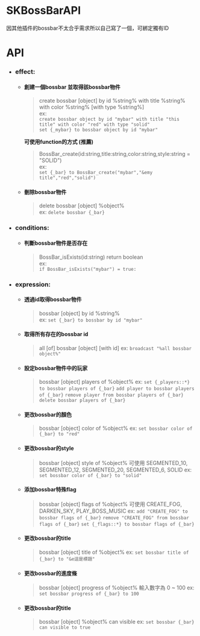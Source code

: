 # SKBossBarAPI
因其他插件的bossbar不太合乎需求所以自己寫了一個，可綁定獨有ID


# API
  * ### effect:  
    * #### 創建一個bossbar  並取得該bossbar物件  
      > create bossbar [object] by id %string% with title %string% with color %string% [with type %string%]  
      ex:  
      `create bossbar object by id "mybar" with title "this title" with color "red" with type "solid"`  
      `set {_mybar} to bossbar object by id "mybar"`

      __可使用function的方式 (推薦)__  
      > BossBar_create(id:string,title:string,color:string,style:string = "SOLID")  
      ex:  
      `set {_bar} to BossBar_create("mybar","&emy title","red","solid")`  
    * #### 刪除bossbar物件
      > delete bossbar [object] %object%  
      ex:
      `delete bossbar {_bar}`
  * ### conditions:
    * #### 判斷bossbar物件是否存在  
      > BossBar_isExists(id:string) return boolean  
      ex:  
      `if BossBar_isExists("mybar") = true:`  
  * ### expression:
    * #### 透過id取得bossbar物件  
      > bossbar [object] by id %string%  
      ex:
      `set {_bar} to bossbar by id "mybar"`
    * #### 取得所有存在的bossbar id
      > all [of] bossbar [object] [with id] 
      ex:
      `broadcast "%all bossbar object%"`
    * #### 設定bossbar物件中的玩家
      > bossbar [object] players of %object%
      ex:
      `set {_players::*} to bossbar players of {_bar}`
      `add player to bossbar players of {_bar}`
      `remove player from bossbar players of {_bar}`
      `delete bossbar players of {_bar}`
    * #### 更改bossbar的顏色
      > bossbar [object] color of %object%
      ex:
      `set bossbar color of {_bar} to "red"`
    * #### 更改bossbar的style
      > bossbar [object] style of %object%
      > 可使用 SEGMENTED_10, SEGMENTED_12, SEGMENTED_20, SEGMENTED_6, SOLID
      ex:
      `set bossbar color of {_bar} to "solid"`
    * #### 添加bossbar特殊flag
      > bossbar [object] flags of %object%
      > 可使用 CREATE_FOG, DARKEN_SKY,	PLAY_BOSS_MUSIC
      ex:
      `add "CREATE_FOG" to bossbar flags of {_bar}`
      `remove "CREATE_FOG" from bossbar flags of {_bar}`
      `set {_flags::*} to bossbar flags of {_bar}`
    * #### 更改bossbar的title
      > bossbar [object] title of %object%
      ex:
      `set bossbar title of {_bar} to "&e這是標題"`
    * #### 更改bossbar的進度條
      > bossbar [object] progress of %object%
      > 輸入數字為 0 ~ 100
      ex:
      `set bossbar progress of {_bar} to 100`
    * #### 更改bossbar的title
      > bossbar [object] %object% can visible
      ex:
      `set bossbar {_bar} can visible to true`
      
      
      
            
      
      
      
      
      
      
      
      
